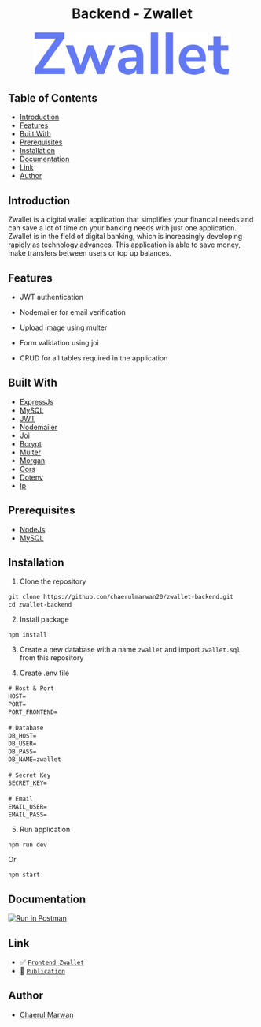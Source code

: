 <h1 align="center">Backend - Zwallet</h1>
<p align="center">
  <a href="https://zwallet-banking.vercel.app/" target="_blank"><img src="./images/Zwallet.png" width="400" alt="Zwallet" border="0" /></a>
</p>

## Table of Contents

- [Introduction](#introduction)
- [Features](#features)
- [Built With](#built-with)
- [Prerequisites](#prerequisites)
- [Installation](#installation)
- [Documentation](#documentation)
- [Link](#link)
- [Author](#author)

## Introduction

Zwallet is a digital wallet application that simplifies your financial needs and can save a lot of time on your banking needs with just one application. Zwallet is in the field of digital banking, which is increasingly developing rapidly as technology advances. This application is able to save money, make transfers between users or top up balances.

## Features

- JWT authentication

- Nodemailer for email verification

- Upload image using multer

- Form validation using joi

- CRUD for all tables required in the application

## Built With

- [ExpressJs](https://expressjs.com/)
- [MySQL](https://www.mysql.com/)
- [JWT](https://jwt.io/)
- [Nodemailer](https://nodemailer.com/)
- [Joi](https://www.npmjs.com/package/joi)
- [Bcrypt](https://www.npmjs.com/package/bcrypt)
- [Multer](https://www.npmjs.com/package/multer)
- [Morgan](https://www.npmjs.com/package/morgan)
- [Cors](https://www.npmjs.com/package/cors)
- [Dotenv](https://www.npmjs.com/package/dotenv)
- [Ip](https://www.npmjs.com/package/ip)

## Prerequisites

- [NodeJs](https://nodejs.org/en/download/)
- [MySQL](https://www.mysql.com/)

## Installation

1. Clone the repository

```
git clone https://github.com/chaerulmarwan20/zwallet-backend.git
cd zwallet-backend
```

2. Install package

```
npm install
```

3. Create a new database with a name `zwallet` and import `zwallet.sql` from this repository

4. Create .env file

```
# Host & Port
HOST=
PORT=
PORT_FRONTEND=

# Database
DB_HOST=
DB_USER=
DB_PASS=
DB_NAME=zwallet

# Secret Key
SECRET_KEY=

# Email
EMAIL_USER=
EMAIL_PASS=
```

5. Run application

```
npm run dev
```

Or

```
npm start
```

## Documentation

[![Run in Postman](https://run.pstmn.io/button.svg)](https://documenter.getpostman.com/view/11970262/TzXtJfmE)

## Link

- :white_check_mark: [`Frontend Zwallet`](https://github.com/chaerulmarwan20/zwallet-frontend)
- :rocket: [`Publication`](https://zwallet-banking.vercel.app/)

## Author

- [Chaerul Marwan](https://github.com/chaerulmarwan20)
